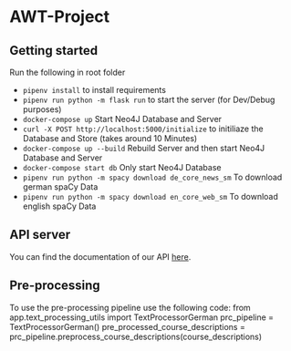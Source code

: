 # AWT-Project

## Getting started
Run the following in root folder

- `pipenv install` to install requirements
- `pipenv run python -m flask run` to start the server (for Dev/Debug purposes)
- `docker-compose up` Start Neo4J Database and Server
- `curl -X POST http://localhost:5000/initialize` to initiliaze the Database and Store (takes around 10 Minutes)
- `docker-compose up --build` Rebuild Server and then start Neo4J Database and Server
- `docker-compose start db` Only start Neo4J Database
- `pipenv run python -m spacy download de_core_news_sm` To download german spaCy Data
- `pipenv run python -m spacy download en_core_web_sm` To download english spaCy Data
## API server
You can find the documentation of our API [here](https://amir-mo1999.github.io/AWT-Project/).

## Pre-processing
To use the pre-processing pipeline use the following code:
from app.text_processing_utils import TextProcessorGerman
prc_pipeline = TextProcessorGerman()
pre_processed_course_descriptions = prc_pipeline.preprocess_course_descriptions(course_descriptions)
